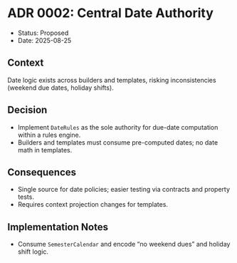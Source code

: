 # ADR 0002: Central Date Authority

- Status: Proposed
- Date: 2025-08-25

## Context
Date logic exists across builders and templates, risking inconsistencies (weekend due dates, holiday shifts).

## Decision
- Implement `DateRules` as the sole authority for due-date computation within a rules engine.
- Builders and templates must consume pre-computed dates; no date math in templates.

## Consequences
- Single source for date policies; easier testing via contracts and property tests.
- Requires context projection changes for templates.

## Implementation Notes
- Consume `SemesterCalendar` and encode “no weekend dues” and holiday shift logic.

